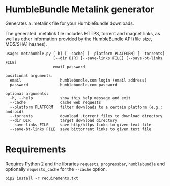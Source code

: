 HumbleBundle Metalink generator
===============================

Generates a .metalink file for your HumbleBundle downloads.

The generated .metalink file includes HTTPS, torrent and magnet links, as well as other information provided by the HumbleBundle API (file size, MD5/SHA1 hashes).

	usage: metahumble.py [-h] [--cache] [--platform PLATFORM] [--torrents]
	                     [--dir DIR] [--save-links FILE] [--save-bt-links FILE]
	                     email password

	positional arguments:
	  email                 humblebundle.com login (email address)
	  password              humblebundle.com password

	optional arguments:
	  -h, --help            show this help message and exit
	  --cache               cache web requests
	  --platform PLATFORM   filter downloads to a certain platform (e.g.: android)
	  --torrents            download .torrent files to download directory
	  --dir DIR             target download directory
	  --save-links FILE     save http/https links to given text file
	  --save-bt-links FILE  save bittorrent links to given text file


Requirements
============

Requires Python 2 and the libraries `requests`, `progressbar`, `humblebundle` and optionally `requests_cache` for the `--cache` option.

    pip2 install -r requirements.txt
